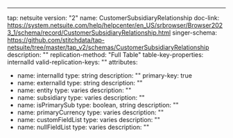 ---
tap: netsuite
version: "2"
name: CustomerSubsidiaryRelationship
doc-link: https://system.netsuite.com/help/helpcenter/en_US/srbrowser/Browser2023_1/schema/record/CustomerSubsidiaryRelationship.html
singer-schema: https://github.com/stitchdata/tap-netsuite/tree/master/tap_v2/schemas/CustomerSubsidiaryRelationship
description: ""
replication-method: "Full Table"
table-key-properties: internalId
valid-replication-keys: ""
attributes:
- name: internalId
  type: string
  description: ""
  primary-key: true
- name: externalId
  type: string
  description: ""
- name: entity
  type: varies
  description: ""
- name: subsidiary
  type: varies
  description: ""
- name: isPrimarySub
  type: boolean, string
  description: ""
- name: primaryCurrency
  type: varies
  description: ""
- name: customFieldList
  type: varies
  description: ""
- name: nullFieldList
  type: varies
  description: ""
